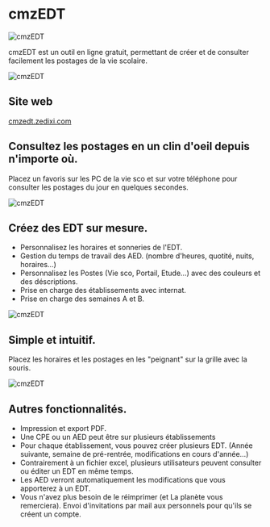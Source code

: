 
# cmzEDT

![cmzEDT](https://cmzedt.zedixi.com/img/app-logo/app-logo-96.png) 

cmzEDT est un outil en ligne gratuit, permettant de créer et de consulter facilement les postages de la vie scolaire.

![cmzEDT](https://cmzedt.zedixi.com/img/landing/postages2.png) 


## Site web

[cmzedt.zedixi.com](https://cmzedt.zedixi.com)


## Consultez les postages en un clin d'oeil depuis n'importe où.

Placez un favoris sur les PC de la vie sco et sur votre téléphone pour consulter les postages du jour en quelques secondes.

![cmzEDT](https://cmzedt.zedixi.com/img/landing/gif-smartphone.gif) 

## Créez des EDT sur mesure.

- Personnalisez les horaires et sonneries de l'EDT.
- Gestion du temps de travail des AED. (nombre d'heures, quotité, nuits, horaires...)
- Personnalisez les Postes (Vie sco, Portail, Etude...) avec des couleurs et des déscriptions.
- Prise en charge des établissements avec internat.
- Prise en charge des semaines A et B.

![cmzEDT](https://cmzedt.zedixi.com/img/landing/postages2-horizontal.png) 

## Simple et intuitif.

Placez les horaires et les postages en les "peignant" sur la grille avec la souris.

![cmzEDT](https://cmzedt.zedixi.com/img/landing/gif-postages3.gif) 

## Autres fonctionnalités.

- Impression et export PDF.
- Une CPE ou un AED peut être sur plusieurs établissements
- Pour chaque établissement, vous pouvez créer plusieurs EDT. (Année suivante, semaine de pré-rentrée, modifications en cours d'année…)
- Contrairement à un fichier excel, plusieurs utilisateurs peuvent consulter ou éditer un EDT en même temps.
- Les AED verront automatiquement les modifications que vous apporterez à un EDT.
- Vous n'avez plus besoin de le réimprimer (et La planète vous remerciera).
Envoi d'invitations par mail aux personnels pour qu'ils se créent un compte.
